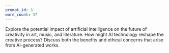 ```yaml
---
prompt_id: 3
word_count: 37
---
```


Explore the potential impact of artificial intelligence on the future of creativity in art, music, and literature. How might AI technology reshape the creative process? Discuss both the benefits and ethical concerns that arise from AI-generated works.

